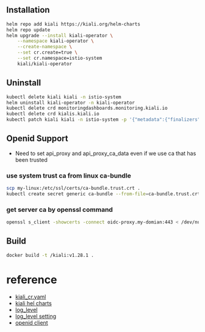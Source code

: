 ## Installation
```bash
helm repo add kiali https://kiali.org/helm-charts
helm repo update
helm upgrade --install kiali-operator \
    --namespace kiali-operator \
    --create-namespace \
    --set cr.create=true \
    --set cr.namespace=istio-system
    kiali/kiali-operator
```

## Uninstall
```bash
kubectl delete kiali kiali -n istio-system
helm uninstall kiali-operator -n kiali-operator
kubectl delete crd monitoringdashboards.monitoring.kiali.io
kubectl delete crd kialis.kiali.io
kubectl patch kiali kiali -n istio-system -p '{"metadata":{"finalizers": []}}' --type=merge
```

## Openid Support
* Need to set api_proxy and api_proxy_ca_data even if we use ca that has been trusted
### use system trust ca from linux ca-bundle
```bash
scp my-linux:/etc/ssl/certs/ca-bundle.trust.crt .
kubectl create secret generic ca-bundle --from-file=ca-bundle.trust.crt
```
### get server ca by openssl command
```bash
openssl s_client -showcerts -connect oidc-proxy.my-domian:443 < /dev/null
```

## Build
```bash
docker build -t /kiali:v1.28.1 .
```

# reference
* [kiali_cr.yaml](https://github.com/kiali/kiali-operator/blob/master/deploy/kiali/kiali_cr.yaml)
* [kiali hel charts](https://github.com/kiali/helm-charts)
* [log_level](https://github.com/kiali/kiali/pull/3382/files#diff-894630a7ed925c7768a861c4465bc9ad393f7937df7cac5c77ab123c03921aeeR123)
* [log_level setting](https://github.com/kiali/kiali/issues/2893#issuecomment-711290479)
* [openid client](https://github.com/kiali/kiali/blob/master/kubernetes/client_factory.go#L101)
